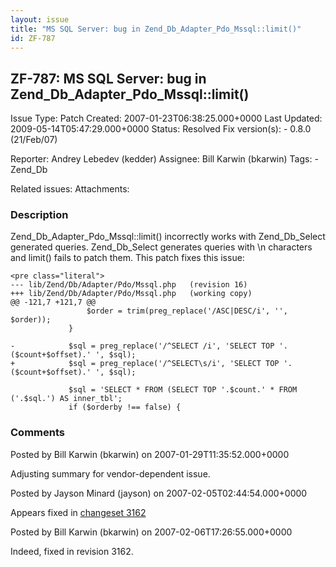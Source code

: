 ```yaml
---
layout: issue
title: "MS SQL Server: bug in Zend_Db_Adapter_Pdo_Mssql::limit()"
id: ZF-787
---
```


ZF-787: MS SQL Server: bug in Zend\_Db\_Adapter\_Pdo\_Mssql::limit()
--------------------------------------------------------------------

 Issue Type: Patch Created: 2007-01-23T06:38:25.000+0000 Last Updated: 2009-05-14T05:47:29.000+0000 Status: Resolved Fix version(s): - 0.8.0 (21/Feb/07)
 
 Reporter:  Andrey Lebedev (kedder)  Assignee:  Bill Karwin (bkarwin)  Tags: - Zend\_Db
 
 Related issues: 
 Attachments: 
### Description

Zend\_Db\_Adapter\_Pdo\_Mssql::limit() incorrectly works with Zend\_Db\_Select generated queries. Zend\_Db\_Select generates queries with \\n characters and limit() fails to patch them. This patch fixes this issue:

 
    <pre class="literal">
    --- lib/Zend/Db/Adapter/Pdo/Mssql.php   (revision 16)
    +++ lib/Zend/Db/Adapter/Pdo/Mssql.php   (working copy)
    @@ -121,7 +121,7 @@
                     $order = trim(preg_replace('/ASC|DESC/i', '', $order));
                 }
    
    -            $sql = preg_replace('/^SELECT /i', 'SELECT TOP '.($count+$offset).' ', $sql);
    +            $sql = preg_replace('/^SELECT\s/i', 'SELECT TOP '.($count+$offset).' ', $sql);
    
                 $sql = 'SELECT * FROM (SELECT TOP '.$count.' * FROM ('.$sql.') AS inner_tbl';
                 if ($orderby !== false) {
    


 

 

### Comments

Posted by Bill Karwin (bkarwin) on 2007-01-29T11:35:52.000+0000

Adjusting summary for vendor-dependent issue.

 

 

Posted by Jayson Minard (jayson) on 2007-02-05T02:44:54.000+0000

Appears fixed in [changeset 3162](http://framework.zend.com/fisheye/browse/Zend_Framework/trunk/library/Zend/Db/Adapter/Pdo/Mssql.php?r1=3151&r2=3162)

 

 

Posted by Bill Karwin (bkarwin) on 2007-02-06T17:26:55.000+0000

Indeed, fixed in revision 3162.

 

 